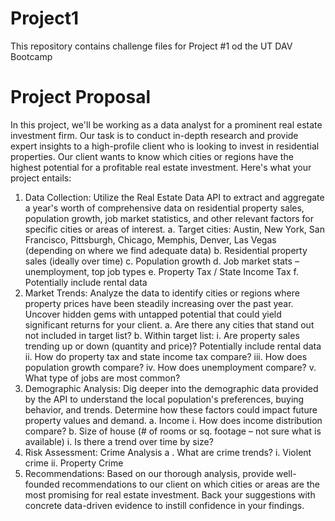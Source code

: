 # Project1
This repository contains challenge files for Project #1 od the UT DAV Bootcamp

# Project Proposal
In this project, we'll be working as a data analyst for a prominent real estate investment firm. Our task is to conduct in-depth research and provide expert insights to a high-profile client who is looking to invest in residential properties.
Our client wants to know which cities or regions have the highest potential for a profitable real estate investment.
Here's what your project entails:
1.	Data Collection: Utilize the Real Estate Data API to extract and aggregate a year's worth of comprehensive data on residential property sales, population growth, job market statistics, and other relevant factors for specific cities or areas of interest.
   a.	Target cities: Austin, New York, San Francisco, Pittsburgh, Chicago, Memphis, Denver, Las Vegas (depending on where we find adequate data)
   b.	Residential property sales (ideally over time)
   c.	Population growth
   d.	Job market stats – unemployment, top job types
   e.	Property Tax / State Income Tax
   f.	Potentially include rental data
2.	Market Trends: Analyze the data to identify cities or regions where property prices have been steadily increasing over the past year. Uncover hidden gems with untapped potential that could yield significant returns for your client.
   a.	Are there any cities that stand out not included in target list?
   b.	Within target list:
     i.	Are property sales trending up or down (quantity and price)? Potentially include rental data
     ii.	How do property tax and state income tax compare?
     iii.	How does population growth compare?
     iv.	How does unemployment compare?
     v.	What type of jobs are most common?
3.	Demographic Analysis: Dig deeper into the demographic data provided by the API to understand the local population's preferences, buying behavior, and trends. Determine how these factors could impact future property values and demand.
   a.	Income
     i.	How does income distribution compare?
   b.	Size of house (# of rooms or sq. footage – not sure what is available)
     i.	Is there a trend over time by size?
4.	Risk Assessment: Crime Analysis 
   a  .	What are crime trends?
     i.	Violent crime
     ii.	Property Crime
5.	Recommendations: Based on our thorough analysis, provide well-founded recommendations to our client on which cities or areas are the most promising for real estate investment. Back your suggestions with concrete data-driven evidence to instill confidence in your findings.

